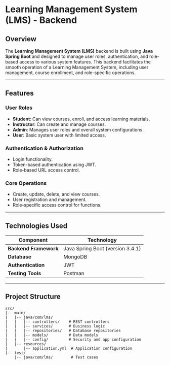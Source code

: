 # Learning Management System (LMS) - Backend

## Overview

The **Learning Management System (LMS)** backend is built using **Java Spring Boot** and designed to manage user roles, authentication, and role-based access to various system features. This backend facilitates the smooth operation of a Learning Management System, including user management, course enrollment, and role-specific operations.

---

## Features

### User Roles

- **Student**: Can view courses, enroll, and access learning materials.
- **Instructor**: Can create and manage courses.
- **Admin**: Manages user roles and overall system configurations.
- **User**: Basic system user with limited access.

### Authentication & Authorization

- Login functionality.
- Token-based authentication using JWT.
- Role-based URL access control.

### Core Operations

- Create, update, delete, and view courses.
- User registration and management.
- Role-specific access control for functions.

---

## Technologies Used

| **Component**         | **Technology**                   |
| --------------------- | -------------------------------- |
| **Backend Framework** | Java Spring Boot (version 3.4.1) |
| **Database**          | MongoDB                       |
| **Authentication**    | JWT                              |
| **Testing Tools**     | Postman                          |

---

## Project Structure

```plaintext
src/
|-- main/
|   |-- java/com/lms/
|   |   |-- controllers/    # REST controllers
|   |   |-- services/       # Business logic
|   |   |-- repositories/   # Database repositories
|   |   |-- models/         # Data models
|   |   |-- config/         # Security and app configuration
|   |-- resources/
|       |-- application.yml  # Application configuration
|-- test/
    |-- java/com/lms/        # Test cases
